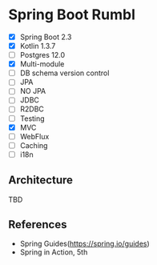 # Spring Boot Rumbl

- [x] Spring Boot 2.3
- [x] Kotlin 1.3.7
- [ ] Postgres 12.0
- [x] Multi-module
- [ ] DB schema version control
- [ ] JPA
- [ ] NO JPA
- [ ] JDBC
- [ ] R2DBC
- [ ] Testing
- [x] MVC
- [ ] WebFlux
- [ ] Caching
- [ ] i18n

## Architecture

TBD

## References

- Spring Guides(https://spring.io/guides)
- Spring in Action, 5th
